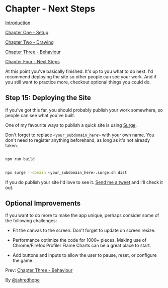# Chapter - Next Steps

[Introduction](./README.md)

[Chapter One - Setup](./1-Setup.md)

[Chapter Two - Drawing](./2-Drawing.md)

[Chapter Three - Behaviour](./3-Behaviour.md)

[Chapter Four - Next Steps](./4-Next-Steps.md)

At this point you've basically finished. It's up to you what to do next. I'd recommend deploying the site so other people can see your work. And if you still want to practice more, checkout optional things you could do.

## Step 15: Deploying the Site

If you've got this far, you should probably publish your work somewhere, so people can see what you've built.

One of my favourite ways to publish a quick site is using [Surge](https://surge.sh).

Don't forget to replace `<your_subdomain_here>` with your own name. You don't need to register anything beforehand, as long as it's not already taken.

```bash

npm run build

```

```bash

npx surge --domain <your_subdomain_here>.surge.sh dist

```

If you do publish your site I'd love to see it. [Send me a tweet](https://twitter.com/intent/tweet?text=%40jahredhope%0A) and I'll check it out.

## Optional Improvements

If you want to do more to make the app unique, perhaps consider some of the following challenges:

- Fit the canvas to the screen. Don't forget to update on screen resize.

- Performance optimize the code for 1000+ pieces. Making use of Chrome/Firefox Profiler Flame Charts can be a great place to start.

- Add buttons and inputs to allow the user to pause, reset, or configure the game.

Prev: [Chapter Three - Behaviour](./3-Behaviour.md)

By [@jahredhope](https://jahred.me/)
